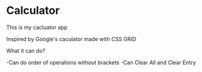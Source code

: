 # Calculator

This is my cacluator app

Inspired by Google's caculator made with CSS GRID

What it can do?

-Can do order of operations without brackets
-Can Clear All and Clear Entry
